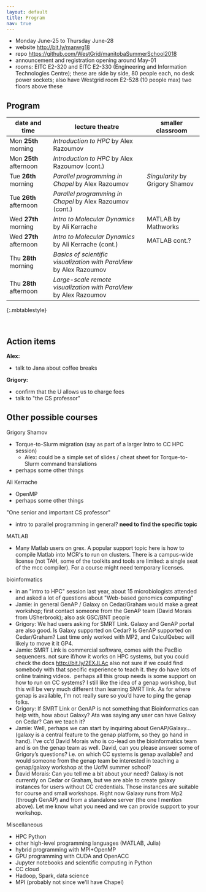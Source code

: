 ```yaml
---
layout: default
title: Program
nav: true
---
```


- Monday June-25 to Thursday June-28
- website http://bit.ly/manwg18
- repo https://github.com/WestGrid/manitobaSummerSchool2018
- announcement and registration opening around May-01
- rooms: EITC E2-320 and EITC E2-330 (Engineering and Information Technologies Centre); these are side by
  side, 80 people each, no desk power sockets; also have Westgrid room E2-528 (10 people max) two floors
  above these

## Program

| date and time | lecture theatre | smaller classroom |
| ------------- | --------------- | ----------------- |
| Mon **25th** morning | *Introduction to HPC* by Alex Razoumov | |
| Mon **25th** afternoon | *Introduction to HPC* by Alex Razoumov (cont.) | |
| Tue **26th** morning | *Parallel programming in Chapel* by Alex Razoumov | *Singularity* by Grigory Shamov |
| Tue **26th** afternoon | *Parallel programming in Chapel* by Alex Razoumov (cont.) | |
| Wed **27th** morning | *Intro to Molecular Dynamics* by Ali Kerrache | MATLAB by Mathworks |
| Wed **27th** afternoon | *Intro to Molecular Dynamics* by Ali Kerrache (cont.) | MATLAB cont.? |
| Thu **28th** morning | *Basics of scientific visualization with ParaView* by Alex Razoumov | |
| Thu **28th** afternoon | *Large-scale remote visualization with ParaView* by Alex Razoumov | |
{:.mbtablestyle}

&nbsp;

## Action items

**Alex:**
- talk to Jana about coffee breaks

**Grigory:**
- confirm that the U allows us to charge fees
- talk to "the CS professor"

## Other possible courses

Grigory Shamov
- Torque-to-Slurm migration (say as part of a larger Intro to CC HPC session)
  - Alex: could be a simple set of slides / cheat sheet for Torque-to-Slurm command translations
- perhaps some other things

Ali Kerrache
- OpenMP
- perhaps some other things

"One senior and important CS professor"
- intro to parallel programming in general? **need to find the specific topic**

MATLAB
- Many Matlab users on grex. A popular support topic here is how to compile Matlab into MCR's to run on
  clusters. There is a campus-wide license (not TAH, some of the toolkits and tools are limited: a single
  seat of the mcc compiler). For a course might need temporary licenses.

bioinformatics
- in an "intro to HPC" session last year, about 15 microbiologists attended and asked a lot of questions
  about "Web-based genomics computing"
- Jamie: in general GenAP / Galaxy on Cedar/Graham would make a great workshop; first contact someone
  from the GenAP team (David Morais from USherbrook); also ask GSC/BNT people
- Grigory: We had users asking for SMRT Link. Galaxy and GenAP portal are also good. Is Galaxy supported
  on Cedar? Is GenAP supported on Cedar/Graham? Last time only worked with MP2, and CalculQebec will
  likely to move it it GP4.
- Jamie: SMRT Link is commercial software, comes with the PacBio sequencers. not sure if/how it works on
  HPC systems, but you could check the docs http://bit.ly/2EXJLAc also not sure if we could find somebody
  with that specific experience to teach it. they do have lots of online training videos.  perhaps all
  this group needs is some support on how to run on CC systems? I still like the idea of a genap
  workshop, but this will be very much different than learning SMRT link. As for where genap is
  available, I’m not really sure so you’d have to ping the genap folks.
- Grigory: If SMRT Link or GenAP is not something that Bioinformatics can help with, how about Galaxy?
  Ata was saying any user can have Galaxy on Cedar? Can we teach it?
- Jamie: Well, perhaps we can start by inquiring about GenAP/Galaxy… (galaxy is a central feature to the
  genap platform, so they go hand in hand). I’ve cc’d David Morais who is co-lead on the bioinformatics
  team and is on the genap team as well. David, can you please answer some of Grigory’s questions?
  i.e. on which CC systems is genap available? and would someone from the genap team be interested in
  teaching a genap/galaxy workshop at the UofM summer school?
- David Morais: Can you tell me a bit about your need? Galaxy is not currently on Cedar or Graham, but we
  are able to create galaxy instances for users without CC credentials. Those instances are suitable for
  course and small workshops. Right now Galaxy runs from Mp2 (through GenAP) and from a standalone server
  (the one I mention above). Let me know what you need and we can provide support to your workshop.

Miscellaneous

- HPC Python
- other high-level programming languages (MATLAB, Julia)
- hybrid programming with MPI+OpenMP
- GPU programming with CUDA and OpenACC
- Jupyter notebooks and scientific computing in Python
- CC cloud
- Hadoop, Spark, data science
- MPI (probably not since we'll have Chapel)
